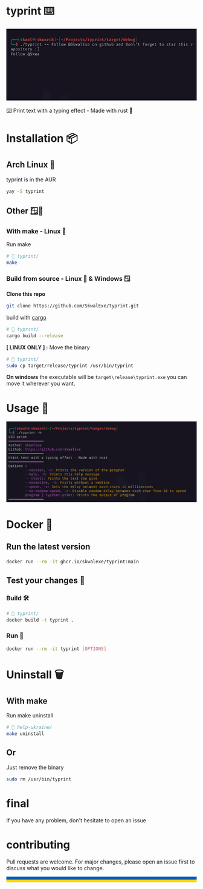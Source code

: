 # typrint ⌨️

![](images/1.gif)

⌨️ Print text with a typing effect - Made with rust 🦀

# Installation 📦

## Arch Linux 🐧

typrint is in the AUR

```bash
yay -S typrint
```

## Other 🪟🐧

### With make - Linux 🐧

Run make

```bash
# 📂 typrint/
make
```

### Build from source - Linux 🐧 & Windows 🪟

**Clone this repo**

```bash
git clone https://github.com/SkwalExe/typrint.git
```

build with [cargo](https://doc.rust-lang.org/cargo/getting-started/installation.html)

```bash
# 📂 typrint/
cargo build --release
```

**[ LINUX ONLY ] :** Move the binary

```bash
# 📂 typrint/
sudo cp target/release/typrint /usr/bin/typrint
```

**On windows** the executable will be `target\release\typrint.exe` you can move it wherever you want.

# Usage 📝

![](images/usage.png)

# Docker 🐳

## Run the latest version

```bash
docker run --rm -it ghcr.io/skwalexe/typrint:main
```

## Test your changes 🚧

### Build 🛠️

```bash
# 📂 typrint/
docker build -t typrint .
```

### Run 🏃

```bash
docker run --rm -it typrint [OPTIONS]
```

# Uninstall 🗑

## With make

Run make uninstall

```bash
# 📂 help-ukraine/
make uninstall
```

## Or

Just remove the binary

```bash
sudo rm /usr/bin/typrint
```

# final

If you have any problem, don't hesitate to open an issue

# contributing

Pull requests are welcome. For major changes, please open an issue first to discuss what you would like to change.

<a href="https://github.com/SkwalExe#ukraine"><img src="https://raw.githubusercontent.com/SkwalExe/SkwalExe/main/ukraine.jpg" width="100%" height="15px" /></a>